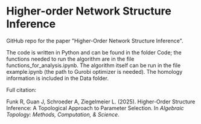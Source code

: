 # Higher-order Network Structure Inference

GitHub repo for the paper "Higher-Order Network Structure Inference". 

The code is written in Python and can be found in the folder Code; the functions needed to run the algorithm are in the file functions_for_analysis.ipynb. The algorithm itself can be run in the file example.ipynb (the path to Gurobi optimizer is needed). The homology information is included in the Data folder.

Full citation:

Funk R, Guan J, Schroeder A, Ziegelmeier L. (2025). Higher-Order Structure Inference: A Topological Approach to Parameter Selection. In *Algebraic Topology: Methods, Computation, & Science*.
